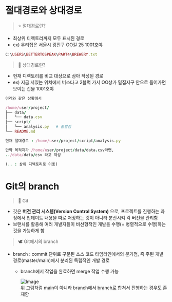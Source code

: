# 절대경로와 상대경로
> ⭐️ 절대경로란?
* 최상위 디렉토리까지 모두 표시된 경로
* ex) 우리집은 서울시 광진구 OO길 25 1001호야
``` ruby
C:\USERS\BETTERTOSPEAK\PART4\BREWERY.txt
```
> 💫 상대경로란?
* 현재 디렉토리를 비교 대상으로 삼아 작성된 경로
* ex) 지금 서있는 위치에서 버스타고 2블럭 가서 OO상가 밀집지구 안으로 들어가면 보이는 건물 1001호야
``` ruby
아래와 같은 상황에서

/home/user/project/
├── data/
│   └── data.csv
├── script/
│   └── analysis.py   # 출발점
└── README.md

현재 절대경로 : /home/user/project/script/analysis.py

만약 목적지가 /home/user/project/data/data.csv라면,
../data/data/csv 라고 작성

(.. : 상위 디렉토리로 이동)
```

# Git의 branch
> 📌 Git
* 깃은 **버전 관리 시스템(Version Control System)** 으로, 프로젝트를 진행하는 과정에서 업데이트 내용을 따로 저장하는 것이 아니라 분산시켜 각 버전을 관리함
* 브랜치를 활용해 여러 개발자들이 비선형적인 개발을 수행(= 병렬적으로 수행)하는 것을 가능하게 함
> 🕊️ Git에서의 branch
* branch : commit 단위로 구분된 소스 코드 타임라인에서의 분기점, 즉 주된 개발 경로(master/main)에서 분리된 독립적인 개발 경로
  * branch에서 작업을 완료하면 merge 작업 수행 가능
    
    ![Image](https://github.com/user-attachments/assets/4942dbc4-e857-4054-908d-f16f39469341)  </br> 
    위 그림처럼 main이 아니라 branch에서 branch로 합쳐서 진행하는 경우도 존재함
